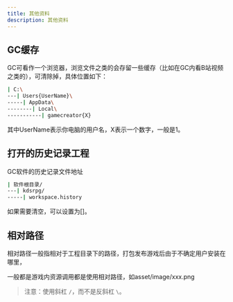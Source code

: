 ```yaml
---
title: 其他资料
description: 其他资料
---
```


## GC缓存

GC可看作一个浏览器，浏览文件之类的会存留一些缓存（比如在GC内看B站视频之类的），可清除掉，具体位置如下：

```bash [Path]
| C:\
---| Users{UserName}\
-----| AppData\
--------| Local\
-----------| gamecreator{X}
```

其中UserName表示你电脑的用户名，X表示一个数字，一般是1。

## 打开的历史记录工程

GC软件的历史记录文件地址

```bash [Path]
| 软件根目录/
---| kdsrpg/
-----| workspace.history
```

如果需要清空，可以设置为[]。

## 相对路径

相对路径一般指相对于工程目录下的路径，打包发布游戏后由于不确定用户安装在哪里，

一般都是游戏内资源调用都是使用相对路径，如asset/image/xxx.png

> 注意：使用斜杠 `/`，而不是反斜杠 `\`。
